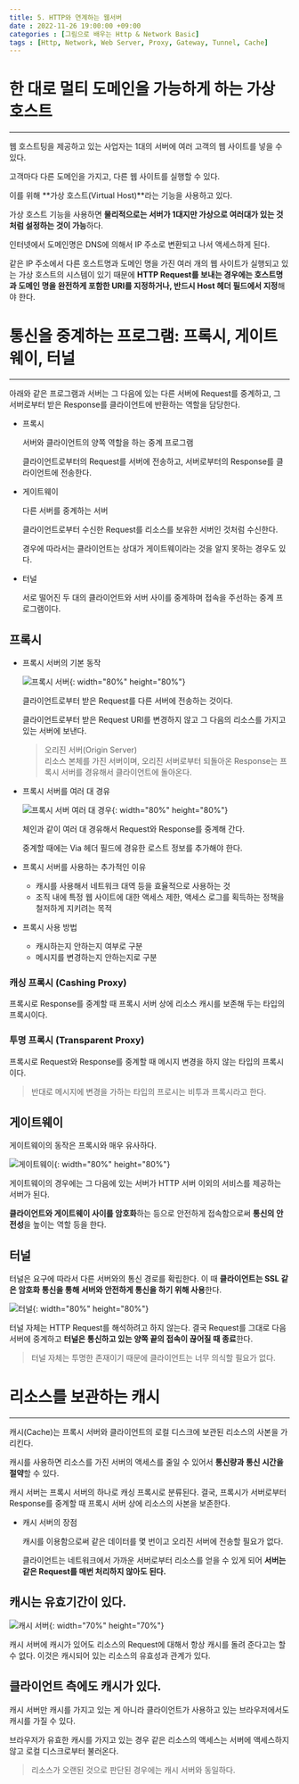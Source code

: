 ```yaml
---
title: 5. HTTP와 연계하는 웹서버
date : 2022-11-26 19:00:00 +09:00
categories : [그림으로 배우는 Http & Network Basic]
tags : [Http, Network, Web Server, Proxy, Gateway, Tunnel, Cache]
---
```


# 한 대로 멀티 도메인을 가능하게 하는 가상 호스트

---

웹 호스트팅을 제공하고 있는 사업자는 1대의 서버에 여러 고객의 웹 사이트를 넣을 수 있다.

고객마다 다른 도메인을 가지고, 다른 웹 사이트를 실행할 수 있다.

이를 위해 **가상 호스트(Virtual Host)**라는 기능을 사용하고 있다.

가상 호스트 기능을 사용하면 **물리적으로는 서버가 1대지만 가상으로 여러대가 있는 것처럼 설정하는 것이 가능**하다.

인터넷에서 도메인명은 DNS에 의해서 IP 주소로 변환되고 나서 액세스하게 된다.

같은 IP 주소에서 다른 호스트명과 도메인 명을 가진 여러 개의 웹 사이트가 실행되고 있는 가상 호스트의 시스템이 있기 때문에 **HTTP Request를 보내는 경우에는 호스트명과 도메인 명을 완전하게 포함한 URI를 지정하거나, 반드시 Host 헤더 필드에서 지정**해야 한다.

# 통신을 중계하는 프로그램: 프록시, 게이트웨이, 터널

---

아래와 같은 프로그램과 서버는 그 다음에 있는 다른 서버에 Request를 중계하고, 그 서버로부터 받은 Response를 클라이언트에 반환하는 역할을 담당한다.

- 프록시
    
    서버와 클라이언트의 양쪽 역할을 하는 중계 프로그램
    
    클라이언트로부터의 Request를 서버에 전송하고, 서버로부터의 Response를 클라이언트에 전송한다.
    
- 게이트웨이
    
    다른 서버를 중계하는 서버
    
    클라이언트로부터 수신한 Request를 리소스를 보유한 서버인 것처럼 수신한다.
    
    경우에 따라서는 클라이언트는 상대가 게이트웨이라는 것을 알지 못하는 경우도 있다.
    
- 터널
    
    서로 떨어진 두 대의 클라이언트와 서버 사이를 중계하며 접속을 주선하는 중계 프로그램이다.
    

## 프록시

- 프록시 서버의 기본 동작
    
    ![프록시 서버](https://drive.google.com/uc?id=1sdHYCqt_fCm7hYmHXKMjgKMOWHPetHJY){: width="80%" height="80%"}
    
    클라이언트로부터 받은 Request를 다른 서버에 전송하는 것이다.
    
    클라이언트로부터 받은 Request URI를 변경하지 않고 그 다음의 리소스를 가지고 있는 서버에 보낸다.
    
    > 오리진 서버(Origin Server)<br>
    > 리소스 본체를 가진 서버이며, 오리진 서버로부터 되돌아온 Response는 프록시 서버를 경유해서 클라이언트에 돌아온다.

- 프록시 서버를 여러 대 경유
    
    ![프록시 서버 여러 대 경우](https://drive.google.com/uc?id=1kO_DF8KMagOqwqhVBhlV3oaE3nIpT6jW){: width="80%" height="80%"}
    
    체인과 같이 여러 대 경유해서 Request와 Response를 중계해 간다.
    
    중계할 때에는 Via 헤더 필드에 경유한 로스트 정보를 추가해야 한다.
    
- 프록시 서버를 사용하는 추가적인 이유
    - 캐시를 사용해서 네트워크 대역 등을 효율적으로 사용하는 것
    - 조직 내에 특정 웹 사이트에 대한 액세스 제한, 액세스 로그를 획득하는 정책을 철저하게 지키려는 목적

- 프록시 사용 방법
    - 캐시하는지 안하는지 여부로 구분
    - 메시지를 변경하는지 안하는지로 구분

### 캐싱 프록시 (Cashing Proxy)

프록시로 Response를 중계할 때 프록시 서버 상에 리소스 캐시를 보존해 두는 타입의 프록시이다.

### 투명 프록시 (Transparent Proxy)

프록시로 Request와 Response를 중계할 때 메시지 변경을 하지 않는 타입의 프록시이다.

> 반대로 메시지에 변경을 가하는 타입의 프로시는 비투과 프록시라고 한다.

## 게이트웨이

게이트웨이의 동작은 프록시와 매우 유사하다.

![게이트웨이](https://drive.google.com/uc?id=1ARm1h7cIEQKlzsT8A2HMSTsVxa0KMTkE){: width="80%" height="80%"}

게이트웨이의 경우에는 그 다음에 있는 서버가 HTTP 서버 이외의 서비스를 제공하는 서버가 된다.

**클라이언트와 게이트웨이 사이를 암호화**하는 등으로 안전하게 접속함으로써 **통신의 안전성**을 높이는 역할 등을 한다.

## 터널

터널은 요구에 따라서 다른 서버와의 통신 경로를 확립한다. 이 때 **클라이언트는 SSL 같은 암호화 통신을 통해 서버와 안전하게 통신을 하기 위해 사용**한다.

![터널](https://drive.google.com/uc?id=1-9DTC6R6XwxQpDxfNPZt2dZCIF_Jz6tf){: width="80%" height="80%"}

터널 자체는 HTTP Request를 해석하려고 하지 않는다. 결국 Request를 그대로 다음 서버에 중계하고 **터널은 통신하고 있는 양쪽 끝의 접속이 끊어질 때 종료**한다.

> 터널 자체는 투명한 존재이기 때문에 클라이언트는 너무 의식할 필요가 없다.

# 리소스를 보관하는 캐시

---

캐시(Cache)는 프록시 서버와 클라이언트의 로컬 디스크에 보관된 리소스의 사본을 가리킨다.

캐시를 사용하면 리소스를 가진 서버의 액세스를 줄일 수 있어서 **통신량과 통신 시간을 절약**할 수 있다.

캐시 서버는 프록시 서버의 하나로 캐싱 프록시로 분류된다. 결국, 프록시가 서버로부터 Response를 중계할 때 프록시 서버 상에 리소스의 사본을 보존한다.

- 캐시 서버의 장점
    
    캐시를 이용함으로써 같은 데이터를 몇 번이고 오리진 서버에 전송할 필요가 없다.
    
    클라이언트는 네트워크에서 가까운 서버로부터 리소스를 얻을 수 있게 되어 **서버는 같은 Request를 매번 처리하지 않아도 된다.**
    

## 캐시는 유효기간이 있다.

![캐시 서버](https://drive.google.com/uc?id=1Hs0zjNoR5NG-qT6U6lmGFOe7MM45J3ds){: width="70%" height="70%"}

캐시 서버에 캐시가 있어도 리소스의 Request에 대해서 항상 캐시를 돌려 준다고는 할 수 없다. 이것은 캐시되어 있는 리소스의 유효성과 관계가 있다.

## 클라이언트 측에도 캐시가 있다.

캐시 서버만 캐시를 가지고 있는 게 아니라 클라이언트가 사용하고 있는 브라우저에서도 캐시를 가질 수 있다.

브라우저가 유효한 캐시를 가지고 있는 경우 같은 리소스의 액세스는 서버에 액세스하지 않고 로컬 디스크로부터 불러온다.

> 리소스가 오랜된 것으로 판단된 경우에는 캐시 서버와 동일하다.
